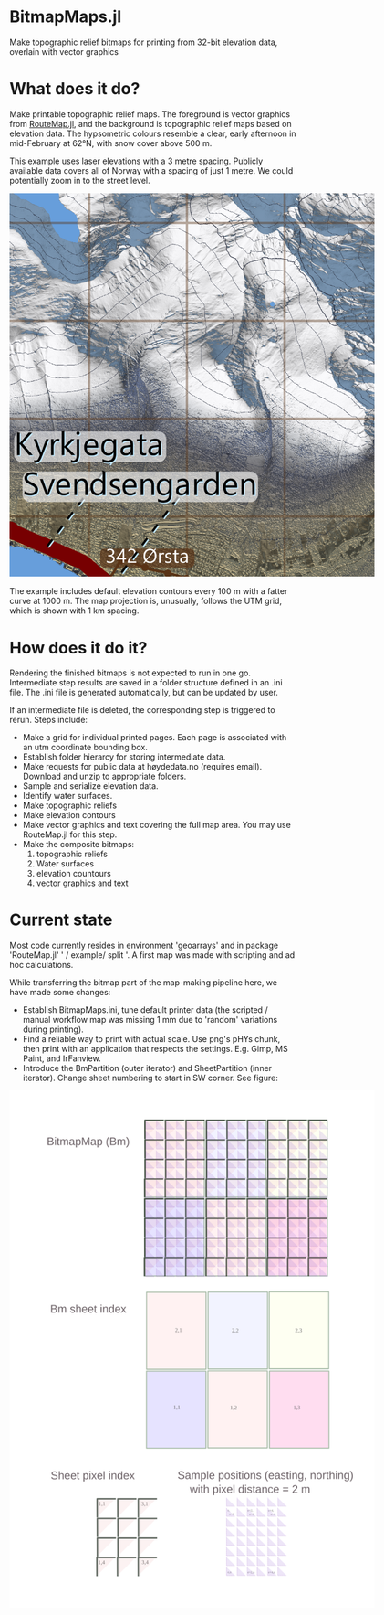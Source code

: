 # BitmapMaps.jl
Make topographic relief bitmaps for printing from 32-bit elevation data, overlain with vector graphics


# What does it do?

Make printable topographic relief maps. The foreground is vector graphics from [RouteMap.jl](https://github.com/hustf/RouteMap.jl),
and the background is topographic relief maps based on elevation data. The hypsometric colours resemble a clear, early afternoon in 
mid-February at 62°N, with snow cover above 500 m.

This example uses laser elevations with a 3 metre spacing. Publicly available data covers all of Norway with a spacing of just 1 metre.
We could potentially zoom in to the street level.

<img src="resource/bitmap_detail.png" alt = "resource/bitmap_detail.png" style="display: inline-block; margin: 0 auto; max-width: 640px">

The example includes default elevation contours every 100 m with a fatter curve at 1000 m. The map projection is, unusually, follows the UTM grid, which is shown with 1 km spacing.

# How does it do it?

Rendering the finished bitmaps is not expected to run in one go. Intermediate step results are saved in a folder structure defined in an .ini file. The .ini file is generated automatically, but can be updated by user.

If an intermediate file is deleted, the corresponding step is triggered to rerun. 
Steps include:

- Make a grid for individual printed pages. Each page is associated with an utm coordinate bounding box.
- Establish folder hierarcy for storing intermediate data.
- Make requests for public data at høydedata.no (requires email). Download and unzip to appropriate folders.
- Sample and serialize elevation data.
- Identify water surfaces.
- Make topographic reliefs
- Make elevation contours
- Make vector graphics and text covering the full map area. You may use RouteMap.jl for this step.
- Make the composite bitmaps: 
    1) topographic reliefs 
    2) Water surfaces
    3) elevation countours 
    4) vector graphics and text


# Current state
Most code currently resides in environment 'geoarrays' and in package 'RouteMap.jl' ' / example/ split '.
A first map was made with scripting and ad hoc calculations.

While transferring the bitmap part of the map-making pipeline here, we have made some changes:

- Establish BitmapMaps.ini, tune default printer data (the scripted / manual workflow map was missing 1 mm due to 'random' variations during printing).
- Find a reliable way to print with actual scale. Use png's pHYs chunk, then print with an application that respects the settings. E.g. Gimp, MS Paint, and IrFanview.
- Introduce the BmPartition (outer iterator) and SheetPartition (inner iterator). Change sheet numbering to start in SW corner. See figure:

<img src="resource/map_sheet_utm_pix.svg" alt = "resource/map_sheet_utm_pix.svg" style="display: inline-block; margin: 0 auto; max-width: 640px">